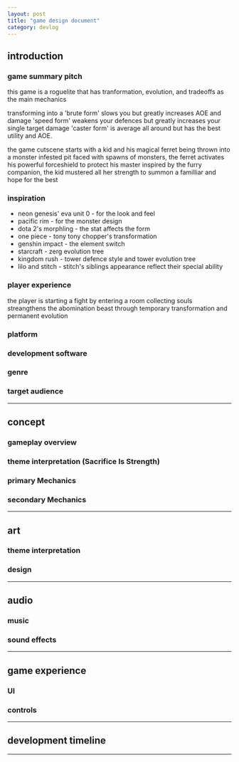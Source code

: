 ```yaml
---
layout: post
title: "game design document"
category: devlog
---
```


## introduction

### game summary pitch

this game is a roguelite that has tranformation, evolution, and tradeoffs as the main mechanics

transforming into a 'brute form' slows you but greatly increases AOE and damage
'speed form' weakens your defences but greatly increases your single target damage
'caster form' is average all around but has the best utility and AOE.

the game cutscene starts with a kid and his magical ferret being thrown into a monster infested pit
faced with spawns of monsters, the ferret activates his powerful forceshield to protect his master
inspired by the furry companion, the kid mustered all her strength to summon a familliar and hope for the best

### inspiration

- neon genesis' eva unit 0 - for the look and feel
- pacific rim - for the monster design
- dota 2's morphling - the stat affects the form
- one piece - tony tony chopper's transformation
- genshin impact - the element switch
- starcraft - zerg evolution tree
- kingdom rush - tower defence style and tower evolution tree
- lilo and stitch - stitch's siblings appearance reflect their special ability

### player experience

the player is starting a fight by entering a room
collecting souls streangthens the abomination beast through temporary transformation and permanent evolution

### platform

### development software

### genre

### target audience

---

## concept

### gameplay overview

### theme interpretation (Sacrifice Is Strength)

### primary Mechanics

### secondary Mechanics

---

## art

### theme interpretation

### design

---

## audio

### music

### sound effects

---

## game experience

### UI

### controls

---

## development timeline

---

